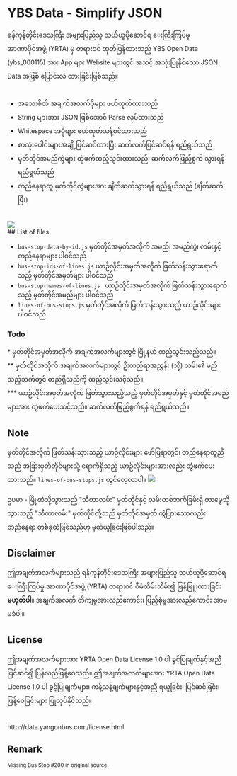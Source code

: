 # YBS Data - Simplify JSON
<div style="font-family: line-height: 1.5em; myanmar3, padauk, 'noto sans myanmar', pyidaungsu, 'myanmar text'">
ရန်ကုန်တိုင်းဒေသကြီး အများပြည်သူ သယ်ယူပို့ဆောင်ရ ေးကြီးကြပ်မှု အာဏာပိုင်အဖွဲ့ (YRTA) မှ တရားဝင် ထုတ်ပြန်ထားသည့် YBS Open Data (ybs_000115) အား App များ Website များတွင် အသင့် အသုံးပြုနိုင်သော JSON Data အဖြစ် ပြောင်းလဲ ထားခြင်းဖြစ်သည်။
<br><br>
<ul>
	<li>အသေးစိတ် အချက်အလက်ပိုများ ဖယ်ထုတ်ထားသည်
	<li>String များအား JSON ဖြစ်အောင် Parse လုပ်ထားသည်
	<li>Whitespace အပိုများ ဖယ်ထုတ်သန့်စင်ထားသည်
	<li>စာလုံးပေါင်းများအချို့ပြင်ဆင်ထားပြီး ဆက်လက်ပြင်ဆင်ရန် ရည်ရွယ်သည်
	<li>မှတ်တိုင်အမည်ကွဲများ တွဲဖက်ထည့်သွင်းထားသည်၊ ဆက်လက်ဖြည့်စွက် သွားရန် ရည်ရွယ်သည်
	<li>တည်နေရာတူ မှတ်တိုင်ကွဲများအား ချိတ်ဆက်သွားရန် ရည်ရွယ်သည် (ချိတ်ဆက်ပြီး)
</ul>
</div>
<br>
<img src="http://i.imgur.com/Wmg1pf8.png">
<br>
## List of files
<div style="font-family: line-height: 1.5em;  myanmar3, padauk, 'noto sans myanmar', pyidaungsu, 'myanmar text'">
<ul style="line-height: 1.5em;">
	<li><code>bus-stop-data-by-id.js</code>
	<span style="font-family: myanmar3, padauk, 'noto sans myanmar', pyidaungsu, 'myanmar text'">မှတ်တိုင်အမှတ်အလိုက် အမည်၊ အမည်ကွဲ၊ လမ်းနှင့် တည်နေရာများ ပါဝင်သည်</span>
	<li><code>bus-stop-ids-of-lines.js</code>
	<span style="font-family: myanmar3, padauk, 'noto sans myanmar', pyidaungsu, 'myanmar text'">ယာဉ်လိုင်းအမှတ်အလိုက် ဖြတ်သန်းသွားရောက်သည့် မှတ်တိုင်အမှတ်များ ပါဝင်သည်</span>
	<li><code>bus-stop-names-of-lines.js </code>
	<span style="font-family: myanmar3, padauk, 'noto sans myanmar', pyidaungsu, 'myanmar text'">ယာဉ်လိုင်းအမှတ်အလိုက် ဖြတ်သန်းသွားရောက်သည့် မှတ်တိုင်အမည်များ ပါဝင်သည်</span>
	<li><code>lines-of-bus-stops.js</code>
	<span style="font-family: myanmar3, padauk, 'noto sans myanmar', pyidaungsu, 'myanmar text'">မှတ်တိုင်အလိုက် ဖြတ်သန်းသွားသည့် ယာဉ်လိုင်းများ ပါဝင်သည်</span>
</ul>
</div>

### Todo
<div style="font-family: line-height: 1.5em;  myanmar3, padauk, 'noto sans myanmar', pyidaungsu, 'myanmar text'">
* မှတ်တိုင်အမှတ်အလိုက် အချက်အလက်များတွင် မြို့နယ် ထည့်သွင်းသည့်သည်။<br>
** မှတ်တိုင်အလိုက် အချက်အလက်များတွင် ဦးတည်ရာအညွှန်း (သို့) လမ်း၏ မည်သည့်ဘက်တွင် တည်ရှိသည်ကို ထည့်သွင်းသင့်သည်။<br>
*** ယာဉ်လိုင်းအမှတ်အလိုက် ဖြတ်သွားသည့်သည့် မှတ်တိုင်အမှတ်နှင့် မှတ်တိုင်အမည်များအား တွဲဖက်ပေးသင့်သည်။ ဆက်လက်ဖြည့်စွက်ရန် ရည်ရွယ်သည်။
</div>

## Note
<div style="font-family: line-height: 1.5em;  myanmar3, padauk, 'noto sans myanmar', pyidaungsu, 'myanmar text'">
မှတ်တိုင်အလိုက် ဖြတ်သန်းသွားသည့် ယာဉ်လိုင်းများ ဖော်ပြရာတွင်၊ တည်နေရာတူညီသည် အခြားမှတ်တိုင်များသို့ ရောက်ရှိသည့် ယာဉ်လိုင်းများအားလည်း တွဲဖက်ပေးထားသည်။ <code>lines-of-bus-stops.js</code> တွင်လေ့လာပါ။

<img src="http://i.imgur.com/AITZoYo.png">

ဥပမာ - မြို့ထဲသို့သွားသည့် "သီတာလမ်း" မှတ်တိုင်နှင့် လမ်းတစ်ဘက်ခြမ်းရှိ တာမွေသို့သွားသည့် "သီတာလမ်း" မှတ်တိုင်တို့သည် မှတ်တိုင်အမှတ် ကွဲပြားသောလည်း တည်နေရာ တစ်ခုထဲဖြစ်သည်ဟု မှတ်ယူခြင်းဖြစ်ပါသည်။
</div>

## Disclaimer
<div style="font-family: line-height: 1.5em;  myanmar3, padauk, 'noto sans myanmar', pyidaungsu, 'myanmar text'">
ဤအချက်အလက်များသည် ရန်ကုန်တိုင်းဒေသကြီး အများပြည်သူ သယ်ယူပို့ဆောင်ရ ေးကြီးကြပ်မှု အာဏာပိုင်အဖွဲ့ (YRTA) တရားဝင် စီမံထိမ်းသိမ်း၍ ဖြန့်ဖြူးထားခြင်း <b>မဟုတ်ပါ</b>။ အချက်အလက် တိကျမှုအားလည်ကောင်း၊ ပြည့်စုံမှုအားလည်ကောင်း အာမမခံပါ။
</div>

## License
<div style="font-family: line-height: 1.5em;  myanmar3, padauk, 'noto sans myanmar', pyidaungsu, 'myanmar text'">
ဤအချက်အလက်များအား YRTA Open Data License 1.0 ပါ ခွင့်ပြုချက်နှင့်အညီ ပြင်ဆင်၍ ပြန်လည်ဖြန့်ဝေသည်။ ဤအချက်အလက်များအား YRTA Open Data License 1.0 ပါ ခွင့်ပြုချက်များ၊ ကန့်သန့်ချက်များနှင့်အညီ ရယူခြင်း၊ ပြင်ဆင်ခြင်း၊ ဖြန့်ဝေခြင်းများ ပြုလုပ်နိုင်သည်။
</div><br><br>
http://data.yangonbus.com/license.html

## Remark
<small>Missing Bus Stop #200 in original source.</small>

